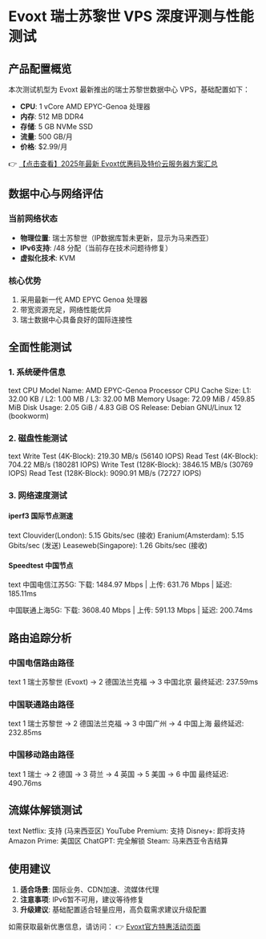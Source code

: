 # Evoxt 瑞士苏黎世 VPS 深度评测与性能测试

## 产品配置概览
本次测试机型为 Evoxt 最新推出的瑞士苏黎世数据中心 VPS，基础配置如下：

- **CPU**: 1 vCore AMD EPYC-Genoa 处理器
- **内存**: 512 MB DDR4
- **存储**: 5 GB NVMe SSD
- **流量**: 500 GB/月
- **价格**: $2.99/月

👉 [【点击查看】2025年最新 Evoxt优惠码及特价云服务器方案汇总](https://bit.ly/evoxt)

## 数据中心与网络评估
### 当前网络状态
- **物理位置**: 瑞士苏黎世（IP数据库暂未更新，显示为马来西亚）
- **IPv6支持**: /48 分配（当前存在技术问题待修复）
- **虚拟化技术**: KVM

### 核心优势
1. 采用最新一代 AMD EPYC Genoa 处理器
2. 带宽资源充足，网络性能优异
3. 瑞士数据中心具备良好的国际连接性

## 全面性能测试

### 1. 系统硬件信息
text
CPU Model Name:                AMD EPYC-Genoa Processor
CPU Cache Size:                L1: 32.00 KB / L2: 1.00 MB / L3: 32.00 MB
Memory Usage:                  72.09 MiB / 459.85 MiB
Disk Usage:                    2.05 GiB / 4.83 GiB
OS Release:                    Debian GNU/Linux 12 (bookworm)

### 2. 磁盘性能测试
text
Write Test (4K-Block):         219.30 MB/s (56140 IOPS)
Read  Test (4K-Block):         704.22 MB/s (180281 IOPS)
Write Test (128K-Block):       3846.15 MB/s (30769 IOPS)
Read  Test (128K-Block):       9090.91 MB/s (72727 IOPS)

### 3. 网络速度测试
#### iperf3 国际节点测速
text
Clouvider(London):     5.15 Gbits/sec (接收)
Eranium(Amsterdam):    5.15 Gbits/sec (发送)
Leaseweb(Singapore):   1.26 Gbits/sec (接收)

#### Speedtest 中国节点
text
中国电信江苏5G:
下载: 1484.97 Mbps | 上传: 631.76 Mbps | 延迟: 185.11ms

中国联通上海5G:
下载: 3608.40 Mbps | 上传: 591.13 Mbps | 延迟: 200.74ms

## 路由追踪分析
### 中国电信路由路径
text
1  瑞士苏黎世 (Evoxt) → 2 德国法兰克福 → 3 中国北京
最终延迟: 237.59ms

### 中国联通路由路径
text
1  瑞士苏黎世 → 2 德国法兰克福 → 3 中国广州 → 4 中国上海
最终延迟: 232.85ms

### 中国移动路由路径
text
1  瑞士 → 2 德国 → 3 荷兰 → 4 英国 → 5 美国 → 6 中国
最终延迟: 490.76ms

## 流媒体解锁测试
text
Netflix:       支持 (马来西亚区)
YouTube Premium: 支持
Disney+:      即将支持
Amazon Prime: 美国区
ChatGPT:      完全解锁
Steam:        马来西亚令吉结算

## 使用建议
1. **适合场景**: 国际业务、CDN加速、流媒体代理
2. **注意事项**: IPv6暂不可用，建议等待修复
3. **升级建议**: 基础配置适合轻量应用，高负载需求建议升级配置

如需获取最新优惠信息，请访问：
👉 [Evoxt官方特惠活动页面](https://bit.ly/evoxt)